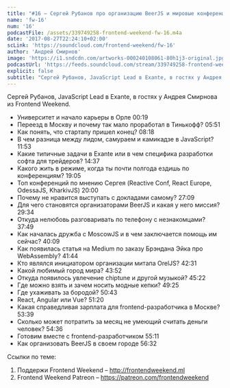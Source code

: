 ```yaml
---
title: "#16 – Сергей Рубанов про организацию BeerJS и мировые конференции"
name: 'fw-16'
num: '16'
podcastFile: /assets/339749258-frontend-weekend-fw-16.m4a
date: '2017-08-27T22:24:10+02:00'
scLink: 'https://soundcloud.com/frontend-weekend/fw-16'
author: 'Андрей Смирнов'
image: 'https://i1.sndcdn.com/artworks-000240108061-80h1j3-original.jpg'
podcastUrl: 'https://feeds.soundcloud.com/stream/339749258-frontend-weekend-fw-16.m4a'
explicit: false
subtitle: "Сергей Рубанов, JavaScript Lead в Exante, в гостях у Андрея Смирнова из Frontend Weekend."
---
```

Сергей Рубанов, JavaScript Lead в Exante, в гостях у Андрея Смирнова из Frontend Weekend.

- Университет и начало карьеры в Орле <timecode>00:19</timecode>
- Переезд в Москву и почему так мало проработал в Тинькофф? <timecode>05:51</timecode>
- Как понять, что стартапу пришел конец? <timecode>08:18</timecode>
- В чем разница между лидом, самураем и камикадзе в JavaScript? <timecode>11:53</timecode>
- Какие типичные задачи в Exante или в чем специфика разработки софта для трейдеров? <timecode>14:37</timecode>
- Какого жить в режиме, когда ты почти полгода ездишь по конференциям? <timecode>19:05</timecode>
- Топ конференций по мнению Сергея (Reactive Conf, React Europe, OdessaJS, KharkivJS) <timecode>20:00</timecode>
- Почему не нравится выступать с докладами самому? <timecode>27:09</timecode>
- Для чего становятся организаторами BeerJS и какая у него миссия? <timecode>29:34</timecode>
- Откуда нелюбовь разговаривать по телефону с незнакомцами? <timecode>37:49</timecode>
- Как началась дружба с MoscowJS и в чем заключается помощь им сейчас? <timecode>40:09</timecode>
- Как появилась статья на Medium по заказу Брэндана Эйка про WebAssembly? <timecode>41:44</timecode>
- Кто являлся инициатором организации митапа OrelJS? <timecode>42:31</timecode>
- Какой любимый город мира? <timecode>43:52</timecode>
- Откуда появилось увлечение chiptune и другой музыкой? <timecode>45:22</timecode>
- Где можно взять и зачем носить модные кепки? <timecode>49:25</timecode>
- Где ухаживать за бородой? <timecode>50:43</timecode>
- React, Angular или Vue? <timecode>51:20</timecode>
- Какая справедливая зарплата для frontend-разработчика в Москве? <timecode>53:39</timecode>
- Сколько может потратить за месяц не умеющий считать деньги человек? <timecode>54:36</timecode>
- Готовим вместе с frontend-разработчиком <timecode>55:11</timecode>
- Как организовать BeerJS в своем городе <timecode>56:32</timecode>

Ссылки по теме:
1) Поддержи Frontend Weekend – http://frontendweekend.ml
2) Frontend Weekend Patreon – https://patreon.com/frontendweekend